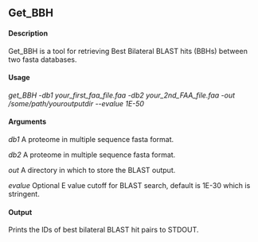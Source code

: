 ## Get_BBH

#### Description
Get_BBH is a tool for retrieving Best Bilateral BLAST hits (BBHs) between two fasta databases.

#### Usage
*get_BBH -db1 your_first_faa_file.faa -db2 your_2nd_FAA_file.faa -out /some/path/youroutputdir --evalue 1E-50*

#### Arguments
*db1* A proteome in multiple sequence fasta format.

*db2* A proteome in multiple sequence fasta format.

*out* A directory in which to store the BLAST output.

*evalue* Optional E value cutoff for BLAST search, default is 1E-30 which is stringent.

#### Output

Prints the IDs of best bilateral BLAST hit pairs to STDOUT.
